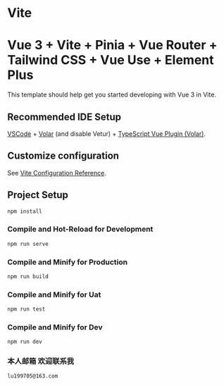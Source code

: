 # Vite

# Vue 3 + Vite + Pinia + Vue Router + Tailwind CSS + Vue Use + Element Plus

This template should help get you started developing with Vue 3 in Vite.

## Recommended IDE Setup

[VSCode](https://code.visualstudio.com/) + [Volar](https://marketplace.visualstudio.com/items?itemName=Vue.volar) (and disable Vetur) + [TypeScript Vue Plugin (Volar)](https://marketplace.visualstudio.com/items?itemName=Vue.vscode-typescript-vue-plugin).

## Customize configuration

See [Vite Configuration Reference](https://vitejs.dev/config/).

## Project Setup

```sh
npm install
```

### Compile and Hot-Reload for Development

```sh
npm run serve
```

### Compile and Minify for Production

```sh
npm run build
```

### Compile and Minify for Uat

```sh
npm run test
```

### Compile and Minify for Dev

```sh
npm run dev
```

### 本人邮箱 欢迎联系我

```sh
lu199705@163.com
```
